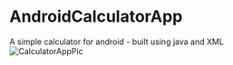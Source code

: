 # AndroidCalculatorApp
A simple calculator for android - built using java and XML
![CalculatorAppPic](https://user-images.githubusercontent.com/65151273/190930010-8edfb304-8e28-4d00-84a2-a6f70d6d9ca1.JPG)

